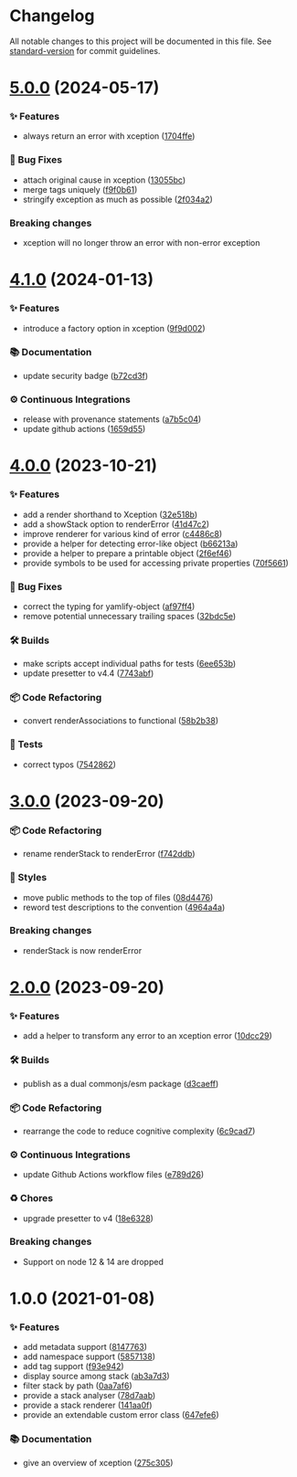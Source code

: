 # Changelog

All notable changes to this project will be documented in this file. See [standard-version](https://github.com/conventional-changelog/standard-version) for commit guidelines.

# [5.0.0](https://github.com/alvis/xception/compare/v4.1.0...v5.0.0) (2024-05-17)


### ✨ Features

* always return an error with xception ([1704ffe](https://github.com/alvis/xception/commit/1704ffecdf7669d885346d14787f510131e107fd))


### 🐛 Bug Fixes

* attach original cause in xception ([13055bc](https://github.com/alvis/xception/commit/13055bc748cc54037ab1ccf707ed663a56f233de))
* merge tags uniquely ([f9f0b61](https://github.com/alvis/xception/commit/f9f0b61559a61d59748a2a494369c5389a0d8495))
* stringify exception as much as possible ([2f034a2](https://github.com/alvis/xception/commit/2f034a2b12e5c4535df5f518c66abc62f8e6ce93))


### Breaking changes

* xception will no longer throw an error with non-error exception



# [4.1.0](https://github.com/alvis/xception/compare/v4.0.0...v4.1.0) (2024-01-13)


### ✨ Features

* introduce a factory option in xception ([9f9d002](https://github.com/alvis/xception/commit/9f9d0029a5b556015b13131b59c259531268bdfd))


### 📚 Documentation

* update security badge ([b72cd3f](https://github.com/alvis/xception/commit/b72cd3f26d5bccca4f1a339f1d41856eb6a38f5f))


### ⚙️ Continuous Integrations

* release with provenance statements ([a7b5c04](https://github.com/alvis/xception/commit/a7b5c049d62f3fc488fda674690cfa4e79b7602e))
* update github actions ([1659d55](https://github.com/alvis/xception/commit/1659d557c59204ee5fc8ca7f06bac957e73f1183))



# [4.0.0](https://github.com/alvis/xception/compare/v3.0.0...v4.0.0) (2023-10-21)


### ✨ Features

* add a render shorthand to Xception ([32e518b](https://github.com/alvis/xception/commit/32e518b3dcdf748a416d5b184e9b6f858151e3c5))
* add a showStack option to renderError ([41d47c2](https://github.com/alvis/xception/commit/41d47c2d2d352c9788c72414ecec0105b8f541a1))
* improve renderer for various kind of error ([c4486c8](https://github.com/alvis/xception/commit/c4486c8c8f68d3cbfdd85527f9340035ee12887b))
* provide a helper for detecting error-like object ([b66213a](https://github.com/alvis/xception/commit/b66213a72f731bf4a56318583ec31ed47488c8f8))
* provide a helper to prepare a printable object ([2f6ef46](https://github.com/alvis/xception/commit/2f6ef46d67c456d4e7e0bd2f255fb66dfd535202))
* provide symbols to be used for accessing private properties ([70f5661](https://github.com/alvis/xception/commit/70f5661f7718e0a55a5ac3320ffb057be74ef6c5))


### 🐛 Bug Fixes

* correct the typing for yamlify-object ([af97ff4](https://github.com/alvis/xception/commit/af97ff49e48a5cb0ea5fa715105528353b9dbcb4))
* remove potential unnecessary trailing spaces ([32bdc5e](https://github.com/alvis/xception/commit/32bdc5e8896ed5d3c5a246f130d886948fa229c0))


### 🛠 Builds

* make scripts accept individual paths for tests ([6ee653b](https://github.com/alvis/xception/commit/6ee653bc9c25d71f30e00f7ae86791b96b67926a))
* update presetter to v4.4 ([7743abf](https://github.com/alvis/xception/commit/7743abff7a7db617f1b9016a3d5b70b1812e0119))


### 📦 Code Refactoring

* convert renderAssociations to functional ([58b2b38](https://github.com/alvis/xception/commit/58b2b38982736b9f8e02d1c4189d399e92d2bed3))


### 🚨 Tests

* correct typos ([7542862](https://github.com/alvis/xception/commit/7542862a1c24459348b8b14d35c277d43d9f61b0))



# [3.0.0](https://github.com/alvis/xception/compare/v2.0.0...v3.0.0) (2023-09-20)


### 📦 Code Refactoring

* rename renderStack to renderError ([f742ddb](https://github.com/alvis/xception/commit/f742ddb554beea680a0c3684c075dc5915dbb0e9))


### 💎 Styles

* move public methods to the top of files ([08d4476](https://github.com/alvis/xception/commit/08d447645ada44d226da4df0923895f21c937571))
* reword test descriptions to the convention ([4964a4a](https://github.com/alvis/xception/commit/4964a4aff95c8aafd80d3b371685a3b215e58590))


### Breaking changes

* renderStack is now renderError



# [2.0.0](https://github.com/alvis/xception/compare/v1.0.0...v2.0.0) (2023-09-20)


### ✨ Features

* add a helper to transform any error to an xception error ([10dcc29](https://github.com/alvis/xception/commit/10dcc2907d9afed71838dccc347cdb1690b833c9))


### 🛠 Builds

* publish as a dual commonjs/esm package ([d3caeff](https://github.com/alvis/xception/commit/d3caeffbccb3f855398b7cfaa78997ae7023aa0f))


### 📦 Code Refactoring

* rearrange the code to reduce cognitive complexity ([6c9cad7](https://github.com/alvis/xception/commit/6c9cad73d58119e203311715813171e702ede884))


### ⚙️ Continuous Integrations

* update Github Actions workflow files ([e789d26](https://github.com/alvis/xception/commit/e789d266e1ea036bbe74d1962cea405bdf9f40b0))


### ♻️ Chores

* upgrade presetter to v4 ([18e6328](https://github.com/alvis/xception/commit/18e6328e8db3bb7bba6607bbc4201a81f51eb8d8))


### Breaking changes

* Support on node 12 & 14 are dropped



# 1.0.0 (2021-01-08)


### ✨ Features

* add metadata support ([8147763](https://github.com/alvis/xception/commit/81477638c290717b1834ad9219bf94c395146121))
* add namespace support ([5857138](https://github.com/alvis/xception/commit/5857138ad3cbe8c88709c8584f969aa7d196fe29))
* add tag support ([f93e942](https://github.com/alvis/xception/commit/f93e942aee301702614b79e6ef070329229aa093))
* display source among stack ([ab3a7d3](https://github.com/alvis/xception/commit/ab3a7d397d75eab7273c655ae3f41997deac63c0))
* filter stack by path ([0aa7af6](https://github.com/alvis/xception/commit/0aa7af61d09ac3d101c3ed8e83830a7265430528))
* provide a stack analyser ([78d7aab](https://github.com/alvis/xception/commit/78d7aabe85a6ee83bfb041c234c2557e5a6444d3))
* provide a stack renderer ([141aa0f](https://github.com/alvis/xception/commit/141aa0f6da3e61f4960647bad48fa5e09a5255cd))
* provide an extendable custom error class ([647efe6](https://github.com/alvis/xception/commit/647efe62aa4648fd2f321ea5c1cbab246d79eef2))


### 📚 Documentation

* give an overview of xception ([275c305](https://github.com/alvis/xception/commit/275c3051e272f9e555f58b6941d5313ae1de84d4))
